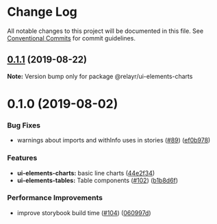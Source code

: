 # Change Log

All notable changes to this project will be documented in this file.
See [Conventional Commits](https://conventionalcommits.org) for commit guidelines.

## [0.1.1](https://github.com/relayr/ui-elements/compare/@relayr/ui-elements-charts@0.1.0...@relayr/ui-elements-charts@0.1.1) (2019-08-22)

**Note:** Version bump only for package @relayr/ui-elements-charts






# 0.1.0 (2019-08-02)


### Bug Fixes

* warnings about imports and withInfo uses in stories ([#89](https://github.com/relayr/ui-elements/issues/89)) ([ef0b978](https://github.com/relayr/ui-elements/commit/ef0b978))


### Features

* **ui-elements-charts:** basic line charts ([44e2f34](https://github.com/relayr/ui-elements/commit/44e2f34))
* **ui-elements-tables:** Table components ([#102](https://github.com/relayr/ui-elements/issues/102)) ([b1b8d6f](https://github.com/relayr/ui-elements/commit/b1b8d6f))


### Performance Improvements

* improve storybook build time ([#104](https://github.com/relayr/ui-elements/issues/104)) ([060997d](https://github.com/relayr/ui-elements/commit/060997d))
